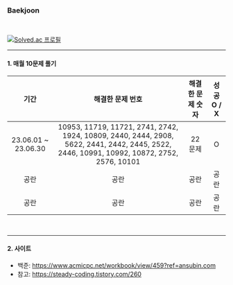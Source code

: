 ### Baekjoon
<br/>

[![Solved.ac 프로필](http://mazassumnida.wtf/api/v2/generate_badge?boj=jangcoding77)](https://solved.ac/jangcoding77) <br/>

---

#### 1. 매월 10문제 풀기

|기간|해결한 문제 번호|해결한 문제 숫자|성공 O / X|
|:---:|:---:|:---:|:---:|
|23.06.01 ~ 23.06.30|10953, 11719, 11721, 2741, 2742, 1924, 10809, 2440, 2444, 2908, 5622, 2441, 2442, 2445, 2522, 2446, 10991, 10992, 10872, 2752, 2576, 10101|22 문제|O|
|공란|공란|공란|공란|
|공란|공란|공란|공란|
<br/>

---

#### 2. 사이트
- 백준: <https://www.acmicpc.net/workbook/view/459?ref=ansubin.com>
- 참고: <https://steady-coding.tistory.com/260>
